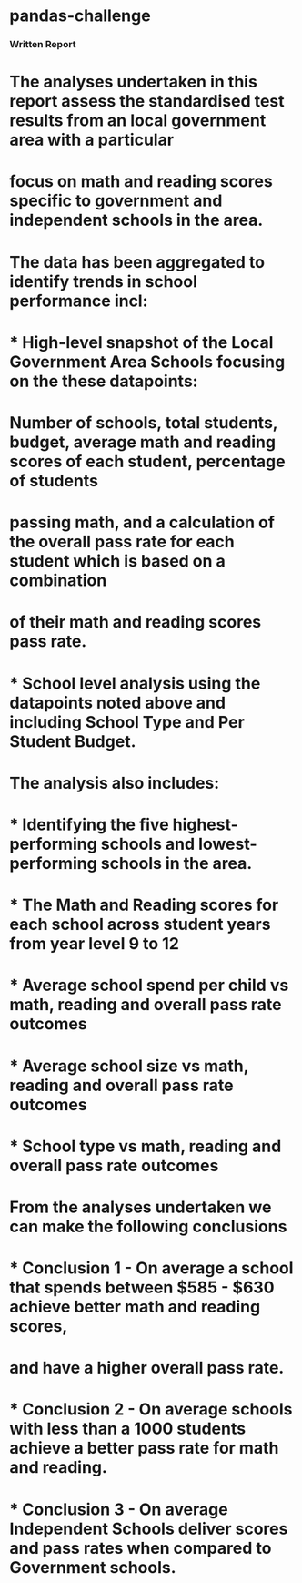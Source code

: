 # pandas-challenge

### Written Report

# The analyses undertaken in this report assess the standardised test results from an local government area with a particular
# focus on math and reading scores specific to government and independent schools in the area. 
# The data has been aggregated to identify trends in school performance incl:
#    
#   * High-level snapshot of the Local Government Area Schools focusing on the these datapoints: 
#        Number of schools, total students, budget, average math and reading scores of each student, percentage of students 
#        passing math, and a calculation of the overall pass rate for each student which is based on a combination  
#        of their math and reading scores pass rate.
#                                                                
#    * School level analysis using the datapoints noted above and including School Type and Per Student Budget. 
#        The analysis also includes: 
#           * Identifying the five highest-performing schools and lowest-performing schools in the area.
#           * The Math and Reading scores for each school across student years from year level 9 to 12                        
#           * Average school spend per child vs math, reading and overall pass rate outcomes
#           * Average school size vs math, reading and overall pass rate outcomes
#           * School type vs math, reading and overall pass rate outcomes
#                                                          
#
# From the analyses undertaken we can make the following conclusions
#   * Conclusion 1 - On average a school that spends between $585 - $630 achieve better math and reading scores, 
#                    and have a higher overall pass rate.

#   * Conclusion 2 - On average schools with less than a 1000 students achieve a better pass rate for math and reading.

#   * Conclusion 3 - On average Independent Schools deliver scores and pass rates when compared to Government schools.
